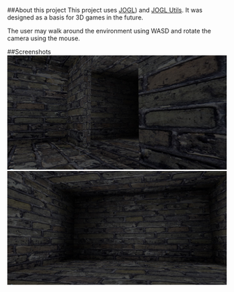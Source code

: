 ##About this project
This project uses [JOGL](https://www.jogamp.org)) and [JOGL Utils](https://github.com/dannyflax/JOGL-Utilities). It was designed as a basis for 3D games in the future. 

The user may walk around the environment using WASD and rotate the camera using the mouse.

##Screenshots
!["Side view of door"](Shot_1.jpg "")
!["Lighting around room corners"](Shot_2.jpg "")
